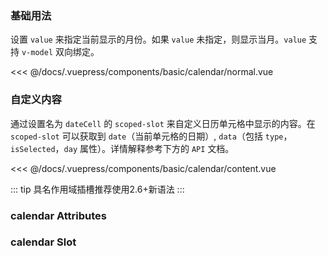 ### 基础用法

设置 `value` 来指定当前显示的月份。如果 `value` 未指定，则显示当月。`value` 支持 `v-model` 双向绑定。

<div class="comp-wrapper mg-16 with-code">
    <div class="comp-disply-wrapper">
        <basic-calendar-normal />
    </div>
</div>

<<< @/docs/.vuepress/components/basic/calendar/normal.vue

### 自定义内容

通过设置名为 `dateCell` 的 `scoped-slot` 来自定义日历单元格中显示的内容。在 `scoped-slot` 可以获取到 `date`（当前单元格的日期）, `data`（包括 `type`，`isSelected`，`day` 属性）。详情解释参考下方的 `API` 文档。

<div class="comp-wrapper mg-16 with-code">
    <div class="comp-disply-wrapper">
        <basic-calendar-content />
    </div>
</div>

<<< @/docs/.vuepress/components/basic/calendar/content.vue

::: tip
具名作用域插槽推荐使用2.6+新语法
:::

### calendar Attributes

<div class="attribute-wrapper mg-16">
  <basic-calendar-attributes />
</div>

### calendar Slot

<div class="attribute-wrapper mg-16">
  <basic-calendar-slots />
</div>
